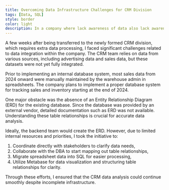 ```yaml
---
title: Overcoming Data Infrastructure Challenges for CRM Division
tags: [Data, SQL]
style: border
color: light
description: In a company where lack awareness of data also lack awareness of Data Analyst.
---
```


A few weeks after being transferred to the newly formed CRM division, which requires extra data processing, I faced significant challenges related to data integration within the company. The CRM team relies on data from various sources, including advertising data and sales data, but these datasets were not yet fully integrated.

Prior to implementing an internal database system, most sales data from 2024 onward were manually maintained by the warehouse admin in spreadsheets. The company plans to implement a proper database system for tracking sales and inventory starting at the end of 2024.

One major obstacle was the absence of an Entity Relationship Diagram (ERD) for the existing database. Since the database was provided by an external vendor, detailed documentation such as ERD was not available. Understanding these table relationships is crucial for accurate data analysis.

Ideally, the backend team would create the ERD. However, due to limited internal resources and priorities, I took the initiative to:

1. Coordinate directly with stakeholders to clarify data needs,
2. Collaborate with the DBA to start mapping out table relationships,
3. Migrate spreadsheet data into SQL for easier processing,
4. Utilize Metabase for data visualization and structuring table relationships for clarity.

Through these efforts, I ensured that the CRM data analysis could continue smoothly despite incomplete infrastructure.